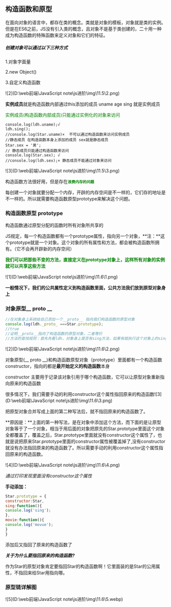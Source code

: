 ##  构造函数和原型

在面向对象的语言中，都存在类的概念。类就是对象的模板，对象就是类的实例。但是在ES6之前，JS没有引入类的概念，且对象不是基于类创建的，二十用一种成为构造函数的特殊函数来定义对象和它们的特征。

##### **创建对象可以通过以下三种方式**

1.对象字面量

2.new Object()

3.自定义构造函数

![2](D:\web前端\JavaScript note\js进阶\img\11.5\2.png)

**实例成员**就是构造函数内部通过this添加的成员 uname age sing 就是实例成员

<font color=green>实例成员(构造函数内部成员)只能通过实例化的对象来访问</font>

```
console.log(ldh.uname);√
ldh.sing();
//console.log(Star.uname)×  不可以通过构造函数来访问实例成员
//静态成员 在构造函数本身上添加的成员 sex就是静态成员
Star.sex = '男';
// 静态成员只能通过构造函数来访问
console.log(Star.sex); √
//console.log(ldh.sex);× 静态成员不能通过对象来访问
```

![3](D:\web前端\JavaScript note\js进阶\img\11.5\3.png)

构造函数方法很好用，但是存在<font color=green>**`浪费内存的问题`**</font>

每创建一个对象就要分配一个内存，开辟的内存空间是不一样的，它们存的地址是不一样的。所以就需要构造函数原型prototype来解决这个问题。

### 构造函数原型 prototype

构造函数通过原型分配的函数时所有对象所共享的

JS规定，每一个构造函数都有一个prototype属性，指向另一个对象，**注：**这个prototype就是一个对象。这个对象的所有属性和方法，都会被构造函数所拥有。（它不会再开辟新的内存空间）

**<font color="green">我们可以把那些不变的方法，直接定义在prototype对象上，这样所有对象的实例就可以共享这些方法</font>**

![1](D:\web前端\JavaScript note\js进阶\img\11.6\1.png)

**一般情况下，我们的公共属性定义到构造函数里面，公共方法我们放到原型对象身上**

### 对象原型__ proto __

```js
//在对象身上系统给自己添加一个__proto__ 指向我们构造函数的原型对象
console.log(ldh._proto_ ===Star.prototype);
//true
//证明__proto__指向了构造函数的原型对象，二者等价
//方法的查找规则：首先先看ldh，对象身上是否有sing方法，如果有就执行这个对象上的sing，如果没有sing这个方法，因为有__proto__的存在，就去构造函数原型对象prototype身上去查找
```

![2](D:\web前端\JavaScript note\js进阶\img\11.6\2.png)

对象原型(__ proto __)和构造函数原型对象（prototype）里面都有一个构造函数constructor，指向的都是**最开始定义的构造函数**本身

constructor 主要用于记录该对象引用于哪个构造函数，它可以让原型对象重新指向原来的构造函数

很多情况下，我们需要手动的利用constructor这个属性指回原来的构造函数![3](D:\web前端\JavaScript note\js进阶\img\11.6\3.png)

把原型对象合并写成上面的第二种写法后，就不指回原来的构造函数了。

**原因是：**上面的第一种写法，是在对象中添加这个方法，而下面的是让原型对象等于了一个对象，相当于用后面的对象把原先的Star.prototype里面这个对象全都覆盖了，覆盖之后，Star.prototype里面就没有constructor这个属性了，也就是说把原来Star.prototype里面的constructor属性被覆盖掉了,没有constructor就没有办法指回原来的构造函数了。所以需要手动的利用constructor这个属性指回原来的构造函数。

![4](D:\web前端\JavaScript note\js进阶\img\11.6\4.png)

_通过打印发现里面没有constructor这个属性_

**手动添加：**

```js
Star.prototype = {
constructor:Star,
sing:function(){
console.log('sing');
},
movie:function(){
console.log('movue');
}
}
```

添加后又指回了原来的构造函数了

**_关于为什么要指回原来的构造函数?_**

作为Star的原型对象肯定要指回Star的构造函数啊！它里面装的是Star的公用属性，不指回来给Star用指向哪。

### 原型链详解图

![5](D:\web前端\JavaScript note\js进阶\img\11.6\5.webp)